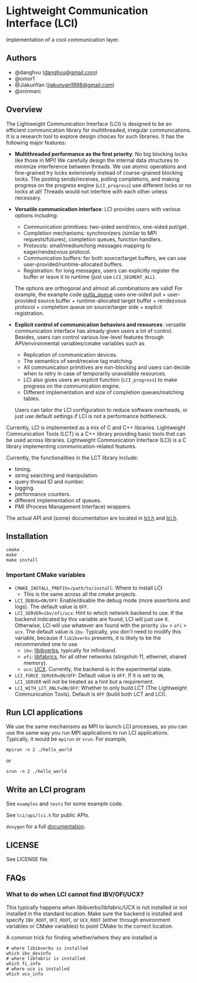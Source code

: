 # Lightweight Communication Interface (LCI)
Implementation of a cool communication layer.

## Authors

- \@danghvu (danghvu@gmail.com)
- \@omor1
- \@JiakunYan (jiakunyan1998@gmail.com)
- \@snirmarc

## Overview

The Lightweight Communication Interface (LCI) is designed to be an efficient communication library
for multithreaded, irregular communications. It is a research tool to explore design choices
for such libraries.  It has the following major features:
- **Multithreaded performance as the first priority**:  No big blocking locks like those in MPI!
  We carefully design the internal data structures to minimize interference between threads.
  We use atomic operations and fine-grained try locks extensively instead of coarse-grained blocking locks.
  The posting sends/receives, polling completions, and making progress on the progress engine
  (`LCI_progress`) use different locks or no locks at all! Threads would not interfere with each other
  unless necessary.

- **Versatile communication interface**: LCI provides users with various options including:
  - Communication primitives: two-sided send/recv, one-sided put/get.
  - Completion mechanisms: synchronizers (similar to MPI requests/futures), completion queues, function handlers.
  - Protocols: small/medium/long messages mapping to eager/rendezvous protocol.
  - Communication buffers: for both source/target buffers, we can use
    user-provided/runtime-allocated buffers.
  - Registration: for long messages, users can explicitly register the buffer or leave it to runtime
    (just use `LCI_SEGMENT_ALL`).
    
  The options are orthogonal and almost all combinations are valid!
  For example, the example code [putla_queue](examples/putla_queue.c) uses 
  one-sided put + user-provided source buffer + runtime-allocated target buffer + 
  rendezvous protocol + completion queue on source/targer side + explicit registration.

- **Explicit control of communication behaviors and resources**: versatile communication interface has already
  given users a lot of control. Besides, users can control various low-level features through
  API/environmental variables/cmake variables such as
  - Replication of communication devices.
  - The semantics of send/receive tag matching.
  - All communication primitives are non-blocking and users can decide when to retry in case of
    temporarily unavailable resources.
  - LCI also gives users an explicit function (`LCI_progress`) to make progress on the communication engine.
  - Different implementation and size of completion queues/matching tables.
  
  Users can tailor the LCI configuration to reduce software overheads, or just use default settings if
  LCI is not a performance bottleneck.

Currently, LCI is implemented as a mix of C and C++ libraries. Lightweight Communication Tools (LCT)
is a C++ library providing basic tools that can be used across libraries. Lightweight Communication
Interface (LCI) is a C library implementing communication-related features.

Currently, the functionalities in the LCT library include:
- timing.
- string searching and manipulation.
- query thread ID and number.
- logging.
- performance counters.
- different implementation of queues.
- PMI (Process Management Interface) wrappers.

The actual API and (some) documentation are located in [lct.h](lct/api/lct.h) and [lci.h](lci/api/lci.h).

## Installation
```
cmake .
make
make install
```

### Important CMake variables
- `CMAKE_INSTALL_PREFIX=/path/to/install`: Where to install LCI
  - This is the same across all the cmake projects.
- `LCI_DEBUG=ON/OFF`: Enable/disable the debug mode (more assertions and logs).
  The default value is `OFF`.
- `LCI_SERVER=ibv/ofi/ucx`: Hint to which network backend to use. 
  If the backend indicated by this variable are found, LCI will just use it.
  Otherwise, LCI will use whatever are found with the priority `ibv` > `ofi` > `ucx`.
  The default value is `ibv`. Typically, you don't need to
  modify this variable, because if `libibverbs` presents, it is likely to be the recommended one to use.
  - `ibv`: [libibverbs](https://github.com/linux-rdma/rdma-core/blob/master/Documentation/libibverbs.md), 
    typically for infiniband.
  - `ofi`: [libfabrics](https://ofiwg.github.io/libfabric/), 
    for all other networks (slingshot-11, ethernet, shared memory).
  - `ucx`: [UCX](https://openucx.org/). 
    Currently, the backend is in the experimental state.
- `LCI_FORCE_SERVER=ON/OFF`: Default value is `OFF`. If it is set to `ON`, 
  `LCI_SERVER` will not be treated as a hint but a requirement.
- `LCI_WITH_LCT_ONLY=ON/OFF`: Whether to only build LCT (The Lightweight Communication Tools). 
  Default is `OFF` (build both LCT and LCI).

## Run LCI applications

We use the same mechanisms as MPI to launch LCI processes, so you can use the same way
you run MPI applications to run LCI applications. Typically, it would be `mpirun` or
`srun`. For example,
```
mpirun -n 2 ./hello_world
```
or
```
srun -n 2 ./hello_world
```

## Write an LCI program

See `examples` and `tests` for some example code.

See `lci/api/lci.h` for public APIs.

`doxygen` for a full [documentation](https://uiuc-hpc.github.io/lci/).

## LICENSE
See LICENSE file.

## FAQs
### What to do when LCI cannot find IBV/OFI/UCX?
This typically happens when libibverbs/libfabric/UCX is not installed or not installed in the standard 
location. Make sure the backend is installed and specify `IBV_ROOT`, `OFI_ROOT`, or `UCX_ROOT` 
(either through environment variables or CMake variables) to point CMake to the correct location.

A common trick for finding whether/where they are installed is
```
# where libibverbs is installed
which ibv_devinfo
# where libfabric is installed
which fi_info
# where ucx is installed
which ucx_info
```